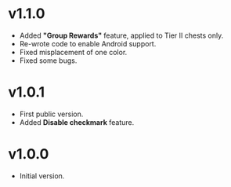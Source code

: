 # v1.1.0

* Added **"Group Rewards"** feature, applied to Tier II chests only.
* Re-wrote code to enable Android support.
* Fixed misplacement of one color.
* Fixed some bugs.

# v1.0.1

* First public version.
* Added **Disable checkmark** feature.

# v1.0.0

* Initial version.